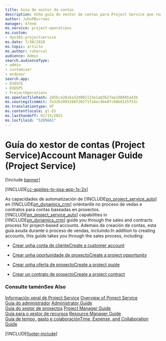 ```yaml
---
title: Guía do xestor de contas
description: Unha guía do xestor de contas para Project Service que realiza o proceso de vendas e contratos para contas baseadas en proxectos
author: JohnPBurrows
manager: kfend
ms.service: project-operations
ms.custom:
- dyn365-projectservice
ms.date: 7/30/2018
ms.topic: article
ms.author: ruhercul
audience: Admin
search.audienceType:
- admin
- customizer
- enduser
search.app:
- D365CE
- D365PS
- ProjectOperations
ms.openlocfilehash: 2d5bca26a5a32d062123e1a83b27ee2d0045a43b
ms.sourcegitcommit: fa32b1893286f20271fa4ec4be8fc68bd135f53c
ms.translationtype: HT
ms.contentlocale: gl-ES
ms.lasthandoff: 02/15/2021
ms.locfileid: "5285661"
---
```

# <a name="account-manager-guide-project-service"></a><span data-ttu-id="fdab6-103">Guía do xestor de contas (Project Service)</span><span class="sxs-lookup"><span data-stu-id="fdab6-103">Account Manager Guide (Project Service)</span></span>

[!include [banner](../includes/psa-now-project-operations.md)]

[!INCLUDE[cc-applies-to-psa-app-1x-2x](../includes/cc-applies-to-psa-app-1x-2x.md)]

<span data-ttu-id="fdab6-104">As capacidades de automatización de [!INCLUDE[pn_project_service_auto](../includes/pn-project-service-auto.md)] en [!INCLUDE[pn_dynamics_crm](../includes/pn-dynamics-crm.md)] oriéntanlle no proceso de vedas e contratos para contas baseadas en proxectos.</span><span class="sxs-lookup"><span data-stu-id="fdab6-104">[!INCLUDE[pn_project_service_auto](../includes/pn-project-service-auto.md)] capabilities in [!INCLUDE[pn_dynamics_crm](../includes/pn-dynamics-crm.md)] guide you through the sales and contracts process for project-based accounts.</span></span> <span data-ttu-id="fdab6-105">Ademais da creación de contas, esta guía axuda durante o proceso de vendas, incluíndo:</span><span class="sxs-lookup"><span data-stu-id="fdab6-105">In addition to creating accounts, this guide takes you through the sales process, including:</span></span>  
  
-   [<span data-ttu-id="fdab6-106">Crear unha conta de cliente</span><span class="sxs-lookup"><span data-stu-id="fdab6-106">Create a customer account</span></span>](../psa/create-customer-account.md)  
  
-   [<span data-ttu-id="fdab6-107">Crear unha oportunidade de proxecto</span><span class="sxs-lookup"><span data-stu-id="fdab6-107">Create a project opportunity</span></span>](../psa/create-project-opportunity.md)  
  
-   [<span data-ttu-id="fdab6-108">Crear unha oferta de proxecto</span><span class="sxs-lookup"><span data-stu-id="fdab6-108">Create a project quote</span></span>](../psa/create-project-quote.md)  
  
-   [<span data-ttu-id="fdab6-109">Crear un contrato de proxecto</span><span class="sxs-lookup"><span data-stu-id="fdab6-109">Create a project contract</span></span>](../psa/create-project-contract.md)  
  
  
### <a name="see-also"></a><span data-ttu-id="fdab6-110">Consulte tamén</span><span class="sxs-lookup"><span data-stu-id="fdab6-110">See Also</span></span>  
 <span data-ttu-id="fdab6-111">[Información xeral de Project Service](../psa/overview.md) </span><span class="sxs-lookup"><span data-stu-id="fdab6-111">[Overview of Project Service](../psa/overview.md) </span></span>  
 <span data-ttu-id="fdab6-112">[Guía do administrador](../psa/admin-guide.md) </span><span class="sxs-lookup"><span data-stu-id="fdab6-112">[Administrator Guide](../psa/admin-guide.md) </span></span>  
 <span data-ttu-id="fdab6-113">[Guía do xestor de proxectos](../psa/project-manager-guide.md) </span><span class="sxs-lookup"><span data-stu-id="fdab6-113">[Project Manager Guide](../psa/project-manager-guide.md) </span></span>  
 <span data-ttu-id="fdab6-114">[Guía para o xestor de recursos](../psa/resource-manager-guide.md) </span><span class="sxs-lookup"><span data-stu-id="fdab6-114">[Resource Manager Guide](../psa/resource-manager-guide.md) </span></span>  
 [<span data-ttu-id="fdab6-115">Guía de tempo, gasto e colaboración</span><span class="sxs-lookup"><span data-stu-id="fdab6-115">Time, Expense, and Collaboration Guide</span></span>](../psa/time-expense-collaboration-guide.md)


[!INCLUDE[footer-include](../includes/footer-banner.md)]